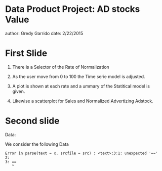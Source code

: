 Data Product Project: AD stocks Value
========================================================
author: Gredy Garrido
date: 2/22/2015

First Slide
========================================================
1. There is a Selector of the Rate of Normalization
2. As the user move from 0 to 100 the Time serie model is adjusted.

3. A plot is shown at each rate and a ummary of the Statitical model
  is given.
4. Likewise a scatterplot for Sales and Normalized Advertizing Adstock.


Second slide
========================================================
Data:

 We consider the following Data
 



```
Error in parse(text = x, srcfile = src) : <text>:3:1: unexpected '=='
2: 
3: ==
   ^
```
